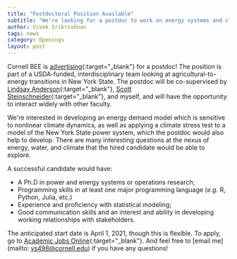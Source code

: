 ```yaml
---
title: "Postdoctoral Position Available"
subtitle: "We're looking for a postdoc to work on energy systems and climate"
author: Vivek Srikrishnan
tags: news
category: Openings
layout: post
---
```


Cornell BEE is [advertising](https://academicjobsonline.org/ajo/jobs/17811){:target="_blank"} for a postdoc! The position is part of a USDA-funded, interdisciplinary team looking at agricultural-to-energy transitions in New York State. The postdoc will be co-supervised by [Lindsay Anderson](https://blogs.cornell.edu/anderson1/){:target="_blank"}, [Scott Steinschneider](https://blogs.cornell.edu/steinschneider/){:target="_blank"}, and myself, and will have the opportunity to interact widely with other faculty.

We're interested in developing an energy demand model which is sensitive to nonlinear climate dynamics, as well as applying a climate stress test to a model of the New York State power system, which the postdoc would also help to develop. There are many interesting questions at the nexus of energy, water, and climate that the hired candidate would be able to explore.

A successful candidate would have:
  * A Ph.D in power and energy systems or operations research;
  * Programming skills in at least one major programming language (*e.g.* R, Python, Julia, etc.)
  * Experience and proficiency with statistical modeling;
  * Good communication skills and an interest and ability in developing working relationships with stakeholders.

  The anticipated start date is April 1, 2021, though this is flexible. To apply, go to [Academic Jobs Online](https://academicjobsonline.org/ajo/jobs/17811){:target="_blank"}. And feel free to [email me](mailto: vs498@cornell.edu) if you have any questions!

